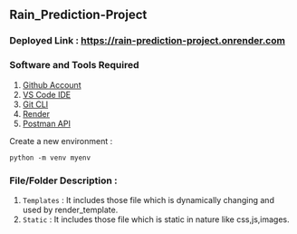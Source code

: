 ## Rain_Prediction-Project

### Deployed Link : https://rain-prediction-project.onrender.com

### Software and Tools Required

1. [Github Account](https://github.com)
2. [VS Code IDE](https://code.visualstudio.com/)
3. [Git CLI](https://git-scm.com/book/en/v2/Getting-Started-The-Command-Line)
4. [Render](https://dashboard.render.com/)
5. [Postman API](https://www.postman.com/)

Create a new environment : 
```
python -m venv myenv
```
### File/Folder Description :
1. `Templates` : It includes those file which is dynamically changing and used by render_template.
2. `Static` : It includes those file which is static in nature like css,js,images.
